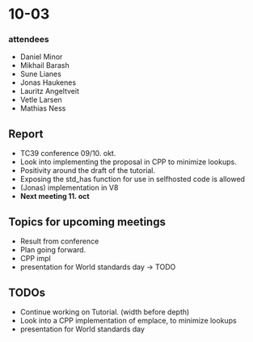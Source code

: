 # 10-03

### attendees

- Daniel Minor
- Mikhail Barash
- Sune Lianes
- Jonas Haukenes
- Lauritz Angeltveit
- Vetle Larsen
- Mathias Ness

## Report

- TC39 conference 09/10. okt.
- Look into implementing the proposal in CPP to minimize lookups.
- Positivity around the draft of the tutorial.
- Exposing the std_has function for use in selfhosted code is allowed
- (Jonas) implementation in V8
- **Next meeting 11. oct**

## Topics for upcoming meetings

- Result from conference
- Plan going forward.
- CPP impl
- presentation for World standards day -> TODO

## TODOs

- Continue working on Tutorial. (width before depth)
- Look into a CPP implementation of emplace, to minimize lookups
- presentation for World standards day
